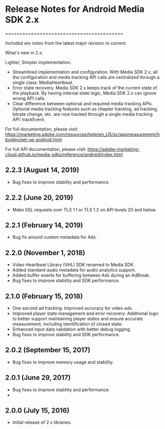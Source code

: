 # Release Notes for Android Media SDK 2.x
=========================================


Included are notes from the latest major revision to current.

What's new in 2.x:

Lighter, Simpler implementation.
- Streamlined implementation and configuration. With Media SDK 2.x, all the configuration and media tracking API calls are centralized through a single class: MediaHeartbeat.
- Error state recovery. Media SDK 2.x keeps track of the current state of the playback. By having internal state logic, Media SDK 2.x can ignore wrong API calls.
- Clear difference between optional and required media tracking APIs. Optional media tracking features such as chapter tracking, ad tracking, bitrate change, etc. are now tracked through a single media tracking API: trackEvent.

For full documentation, please visit:
https://marketing.adobe.com/resources/help/en_US/sc/appmeasurement/hbvideo/set-up-android.html

For full API documentation, please visit:
https://adobe-marketing-cloud.github.io/media-sdks/reference/android/index.html

## 2.2.3 (August 14, 2019)
- Bug fixes to improve stability and performance.

## 2.2.2 (June 20, 2019)
- Make SSL requests over TLS 1.1 or TLS 1.2 on API levels 20 and below.

## 2.2.1 (February 14, 2019)
- Bug fix around custom metadata for Ads.

## 2.2.0 (November 1, 2018)
- Video Heartbeat Library (VHL) SDK renamed to Media SDK.
- Added standard audio metadata for audio analytics support.
- Added buffer events for buffering between Ads during an AdBreak.
- Bug fixes to improve stability and SDK performance.

## 2.1.0 (February 15, 2018)
- One second ad tracking: Improved accuracy for video ads.
- Improved player state management and error recovery: Additional logic to better support maintaining player states and ensure accurate measurement, including identification of closed state.
- Enhanced input data validation with better debug logging.
- Bug fixes to improve stability and SDK performance.

## 2.0.2 (September 15, 2017)
- Bug fixes to improve memory usage and stability.

## 2.0.1 (June 29, 2017)
- Bug fixes to improve stability and performance.
-
## 2.0.0 (July 15, 2016)
- Initial release of 2.x libraries.
